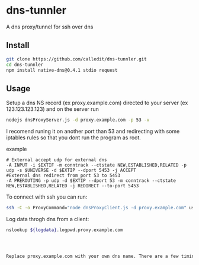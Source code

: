 dns-tunnler
=========

A dns proxy/tunnel for ssh over dns


Install
-------

```bash
git clone https://github.com/calledit/dns-tunnler.git
cd dns-tunnler
npm install native-dns@0.4.1 stdio request
```

Usage
-----

Setup a dns NS record (ex proxy.example.com) directed to your server (ex 123.123.123.123) 
and on the server run
```bash
nodejs dnsProxyServer.js -d proxy.example.com -p 53 -v
```
I recomend runing it on another port than 53 and redirecting with some
iptables rules so that you dont run the program as root.

example
```iptables
# External accept udp for external dns
-A INPUT -i $EXTIF -m conntrack --ctstate NEW,ESTABLISHED,RELATED -p udp -s $UNIVERSE -d $EXTIP --dport 5453 -j ACCEPT
#External dns redirect from port 53 to 5453
-A PREROUTING -p udp -d $EXTIP --dport 53 -m conntrack --ctstate NEW,ESTABLISHED,RELATED -j REDIRECT --to-port 5453
```

To connect with ssh you can run:

```bash
ssh -C -o ProxyCommand="node dnsProxyClient.js -d proxy.example.com" user@example.com
```
Log data throgh dns from a client:
```bash
nslookup ${logdata}.logpwd.proxy.example.com




Replace proxy.example.com with your own dns name. There are a few timing baed parameters that effect speed and latency reducing -t from the default 500 ms lowers the latency at the expense of more frequent requests.

